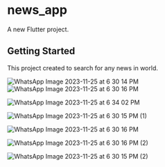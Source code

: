 # news_app

A new Flutter project.

## Getting Started

This project created to search for any news in world.

![WhatsApp Image 2023-11-25 at 6 30 14 PM](https://github.com/meslhy/news_app/assets/100445840/006487ad-c1ba-4b10-9436-9c86cb565bfc)![WhatsApp Image 2023-11-25 at 6 30 16 PM](https://github.com/meslhy/news_app/assets/100445840/aad01760-2caa-45fa-9808-7943a4fb159a)

![WhatsApp Image 2023-11-25 at 6 34 02 PM](https://github.com/meslhy/news_app/assets/100445840/c9ff2de5-6b58-417a-87a2-9c6a85ccece6)

![WhatsApp Image 2023-11-25 at 6 30 15 PM (1)](https://github.com/meslhy/news_app/assets/100445840/414c3cda-d0c2-41c0-ad24-998ad1de88c7)

![WhatsApp Image 2023-11-25 at 6 30 16 PM](https://github.com/meslhy/news_app/assets/100445840/449f5e6c-0397-46bf-964a-1300e87644db)

![WhatsApp Image 2023-11-25 at 6 30 16 PM (2)](https://github.com/meslhy/news_app/assets/100445840/39c0d504-307a-48c5-9b36-d9d7367f6e6a)

![WhatsApp Image 2023-11-25 at 6 30 15 PM (2)](https://github.com/meslhy/news_app/assets/100445840/c54758de-174f-4c4d-a9e8-3249019079ee)



